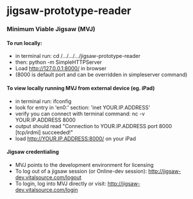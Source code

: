 jigsaw-prototype-reader
=======================

### Minimum Viable Jigsaw (MVJ)

#### To run locally:

* in terminal run: cd /.../.../.../jigsaw-prototype-reader
* then: python -m SimpleHTTPServer
* Load http://127.0.0.1:8000/ in browser
* (8000 is default port and can be overridden in simpleserver command)

#### To view locally running MVJ from external device (eg. iPad)

* in terminal run: ifconfig
* look for entry in 'en0:' section: 'inet YOUR.IP.ADDRESS'
* verify you can connect with terminal command: nc -v YOUR.IP.ADDRESS 8000
* output should read "Connection to YOUR.IP.ADDRESS port 8000 [tcp/irdmi] succeeded!"
* load http://YOUR.IP.ADDRESS:8000/ on your iPad

#### Jigsaw credentialing

* MVJ points to the development environment for licensing
* To log out of a jigsaw session (or Online-dev session): http://jigsaw-dev.vitalsource.com/logout
* To login, log into MVJ directly or visit: http://jigsaw-dev.vitalsource.com/login